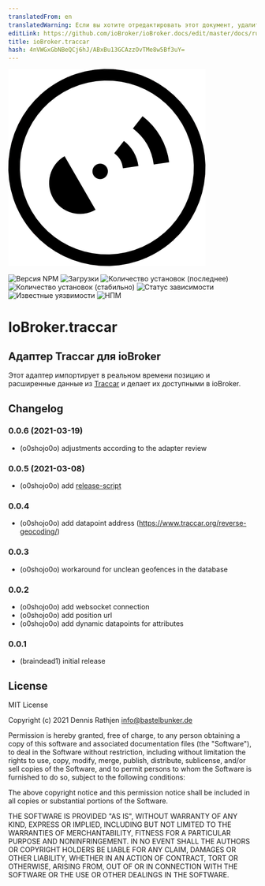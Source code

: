 ```yaml
---
translatedFrom: en
translatedWarning: Если вы хотите отредактировать этот документ, удалите поле «translationFrom», в противном случае этот документ будет снова автоматически переведен
editLink: https://github.com/ioBroker/ioBroker.docs/edit/master/docs/ru/adapterref/iobroker.traccar/README.md
title: ioBroker.traccar
hash: 4nVWGxGbNBeQCj6hJ/ABxBu13GCAzzOvTMe8w5Bf3uY=
---
```

![Логотип](../../../en/adapterref/iobroker.traccar/admin/traccar.png)

![Версия NPM](http://img.shields.io/npm/v/iobroker.traccar.svg?dummy=unused)
![Загрузки](https://img.shields.io/npm/dm/iobroker.traccar.svg?dummy=unused)
![Количество установок (последнее)](https://iobroker.live/badges/traccar-installed.svg?dummy=unused)
![Количество установок (стабильно)](https://iobroker.live/badges/traccar-stable.svg?dummy=unused)
![Статус зависимости](https://img.shields.io/david/o0shojo0o/iobroker.traccar.svg?dummy=unused)
![Известные уязвимости](https://snyk.io/test/github/o0shojo0o/ioBroker.traccar/badge.svg?dummy=unused)
![НПМ](https://nodei.co/npm/iobroker.traccar.png?downloads=true)

# IoBroker.traccar
## Адаптер Traccar для ioBroker
Этот адаптер импортирует в реальном времени позицию и расширенные данные из [Traccar](https://www.traccar.org) и делает их доступными в ioBroker.

## Changelog
<!--
 https://github.com/AlCalzone/release-script#usage
    npm run release minor -- --all 0.9.8 -> 0.10.0
    npm run release patch -- --all 0.9.8 -> 0.9.9
    npm run release prerelease beta -- --all v0.2.1 -> v0.2.2-beta.0  
	Placeholder for the next version (at the beginning of the line):
	### __WORK IN PROGRESS__
-->
### 0.0.6 (2021-03-19)
* (o0shojo0o) adjustments according to the adapter review

### 0.0.5 (2021-03-08)
* (o0shojo0o) add [release-script](https://github.com/AlCalzone/release-script)

### 0.0.4
* (o0shojo0o) add datapoint address (https://www.traccar.org/reverse-geocoding/)

### 0.0.3
* (o0shojo0o) workaround for unclean geofences in the database 

### 0.0.2
* (o0shojo0o) add websocket connection
* (o0shojo0o) add position url
* (o0shojo0o) add dynamic datapoints for attributes  

### 0.0.1
* (braindead1) initial release

## License
MIT License

Copyright (c) 2021 Dennis Rathjen <info@bastelbunker.de>

Permission is hereby granted, free of charge, to any person obtaining a copy
of this software and associated documentation files (the "Software"), to deal
in the Software without restriction, including without limitation the rights
to use, copy, modify, merge, publish, distribute, sublicense, and/or sell
copies of the Software, and to permit persons to whom the Software is
furnished to do so, subject to the following conditions:

The above copyright notice and this permission notice shall be included in all
copies or substantial portions of the Software.

THE SOFTWARE IS PROVIDED "AS IS", WITHOUT WARRANTY OF ANY KIND, EXPRESS OR
IMPLIED, INCLUDING BUT NOT LIMITED TO THE WARRANTIES OF MERCHANTABILITY,
FITNESS FOR A PARTICULAR PURPOSE AND NONINFRINGEMENT. IN NO EVENT SHALL THE
AUTHORS OR COPYRIGHT HOLDERS BE LIABLE FOR ANY CLAIM, DAMAGES OR OTHER
LIABILITY, WHETHER IN AN ACTION OF CONTRACT, TORT OR OTHERWISE, ARISING FROM,
OUT OF OR IN CONNECTION WITH THE SOFTWARE OR THE USE OR OTHER DEALINGS IN THE
SOFTWARE.